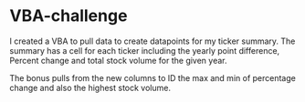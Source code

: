 # VBA-challenge

I created a VBA to pull data to create datapoints for my ticker summary. The summary has a cell for each ticker including the yearly point difference, Percent change and total stock volume for the given year.

The bonus pulls from the new columns to ID the max and min of percentage change and also the highest stock volume.
